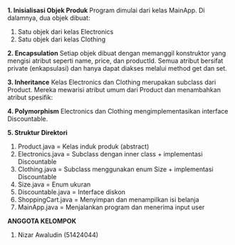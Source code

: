 **1. Inisialisasi Objek Produk**
Program dimulai dari kelas MainApp.
Di dalamnya, dua objek dibuat:
1. Satu objek dari kelas Electronics
2. Satu objek dari kelas Clothing

**2. Encapsulation**
Setiap objek dibuat dengan memanggil konstruktor yang mengisi atribut seperti name, price, dan productId.
Semua atribut bersifat private (enkapsulasi) dan hanya dapat diakses melalui method get dan set.

**3. Inheritance**
Kelas Electronics dan Clothing merupakan subclass dari Product.
Mereka mewarisi atribut umum dari Product dan menambahkan atribut spesifik:

**4. Polymorphism**
Electronics dan Clothing mengimplementasikan interface Discountable.

**5. Struktur Direktori**
1. Product.java = Kelas induk produk (abstract)
2. Electronics.java = Subclass dengan inner class + implementasi Discountable
3. Clothing.java = Subclass menggunakan enum Size + implementasi Discountable
4. Size.java = Enum ukuran
5. Discountable.java = Interface diskon
6. ShoppingCart.java = Menyimpan dan menampilkan isi belanja
7. MainApp.java = Menjalankan program dan menerima input user

**ANGGOTA KELOMPOK**
1. Nizar Awaludin (51424044)

